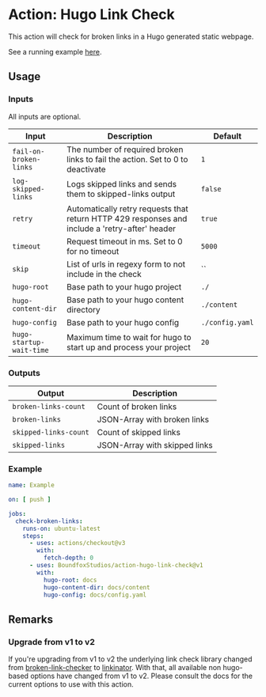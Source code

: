 # Action: Hugo Link Check 

This action will check for broken links in a Hugo generated static webpage.

See a running example [here](https://github.com/BoundfoxStudios/community-project/blob/develop/.github/workflows/documentation.yml).

## Usage

### Inputs

All inputs are optional.

| Input                    | Description                                                                                    | Default         |
|--------------------------|------------------------------------------------------------------------------------------------|-----------------|
| `fail-on-broken-links`   | The number of required broken links to fail the action. Set to 0 to deactivate                 | `1`             |
| `log-skipped-links`      | Logs skipped links and sends them to skipped-links output                                      | `false`         |
| `retry`                  | Automatically retry requests that return HTTP 429 responses and include a 'retry-after' header | `true`          |
| `timeout`                | Request timeout in ms. Set to 0 for no timeout                                                 | `5000`          |
| `skip`                   | List of urls in regexy form to not include in the check                                        | ``              |
| `hugo-root`              | Base path to your hugo project                                                                 | `./`            |
| `hugo-content-dir`       | Base path to your hugo content directory                                                       | `./content`     |
| `hugo-config`            | Base path to your hugo config                                                                  | `./config.yaml` |
| `hugo-startup-wait-time` | Maximum time to wait for hugo to start up and process your project                             | `20`            |

### Outputs

| Output                | Description                   |
|-----------------------|-------------------------------|
| `broken-links-count`  | Count of broken links         |
| `broken-links`        | JSON-Array with broken links  |
| `skipped-links-count` | Count of skipped links        | 
| `skipped-links`       | JSON-Array with skipped links |

### Example

```yaml
name: Example

on: [ push ]

jobs:
  check-broken-links:
    runs-on: ubuntu-latest
    steps:
      - uses: actions/checkout@v3
        with:
          fetch-depth: 0
      - uses: BoundfoxStudios/action-hugo-link-check@v1
        with:
          hugo-root: docs
          hugo-content-dir: docs/content
          hugo-config: docs/config.yaml
```

## Remarks

### Upgrade from v1 to v2

If you're upgrading from v1 to v2 the underlying link check library changed from [broken-link-checker](https://www.npmjs.com/package/broken-link-checker) to [linkinator](https://www.npmjs.com/package/linkinator).
With that, all available non hugo-based options have changed from v1 to v2. 
Please consult the docs for the current options to use with this action.
